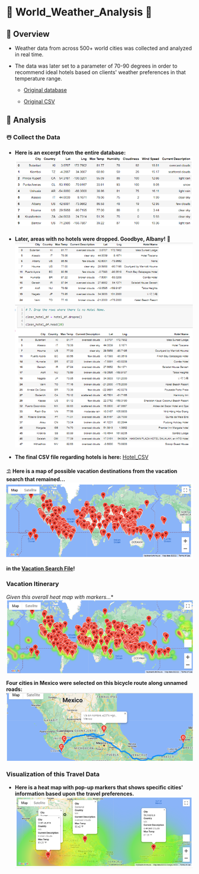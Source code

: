 #  :city_sunset: World_Weather_Analysis   :sunrise_over_mountains:

## :palm_tree: Overview

- Weather data from across 500+ world cities was collected and analyzed in real time.
- The data was later set to a parameter of 70-90 degrees in order to recommend ideal hotels based on clients' weather preferences in that temperature range.

  - [Original database](https://github.com/Super-Manda/World_Weather_Analysis/blob/main/Weather_Database/Weather_Database.ipynb)

  - [Original CSV](https://github.com/Super-Manda/World_Weather_Analysis/blob/main/Weather_Database/WeatherPy_Database.csv)


## :cactus: Analysis

### :snowman_with_snow: Collect the Data
- **Here is an excerpt from the entire database:**
![Summary_Dataframe](https://github.com/Super-Manda/World_Weather_Analysis/blob/main/Weather_Database/Weather_Database_DF_head.png)

  
###
- **Later, areas with no hotels were dropped.  Goodbye, Albany!**  :statue_of_liberty:
![Drop None](https://github.com/Super-Manda/World_Weather_Analysis/blob/main/Vacation%20Search/Dropped%20the%20rows%20with%20no%20hotels.png)

- **The final CSV file regarding hotels is here:**
[Hotel_CSV](https://github.com/Super-Manda/World_Weather_Analysis/blob/main/Vacation%20Search/Hotel_CSV.csv)


:parasol_on_ground:  **Here is a map of possible vacation destinations from the vacation search that remained...**
![Vacation Search PNG](https://github.com/Super-Manda/World_Weather_Analysis/blob/main/Vacation%20Search/Possible%20Vacation%20Destinations.png)

**in the [Vacation Search File](https://github.com/Super-Manda/World_Weather_Analysis/blob/main/Vacation%20Search/Vacation_Search.ipynb)!**


###  Vacation Itinerary
*Given this overall heat map with markers...**
![Overall heat map with markers](https://github.com/Super-Manda/World_Weather_Analysis/blob/main/Vacation%20Itinerary/optional%20heat%20map%20of%20all%20cities.png)


**Four cities in Mexico were selected on this bicycle route along unnamed roads:**
![Mexico Map](https://github.com/Super-Manda/World_Weather_Analysis/blob/main/Vacation%20Itinerary/WeatherPy_travel_map.png)


###  Visualization of this Travel Data
- **Here is a heat map with pop-up markers that shows specific cities' information based upon the travel preferences.**
![Mexico heat map with markers](https://github.com/Super-Manda/World_Weather_Analysis/blob/main/Vacation%20Itinerary/WeatherPy_travel_map_markers.png)

